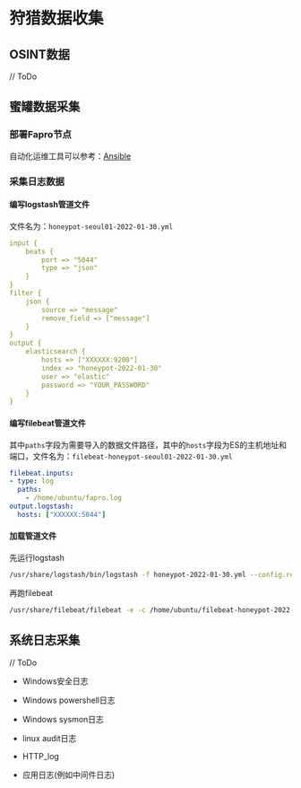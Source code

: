# 狩猎数据收集



## OSINT数据

// ToDo



## 蜜罐数据采集

### 部署Fapro节点

自动化运维工具可以参考：[Ansible](https://www.cnblogs.com/jijiguowang/p/10406063.html)



### 采集日志数据

#### 编写logstash管道文件

文件名为：`honeypot-seoul01-2022-01-30.yml`

```yml
input {
    beats {
        port => "5044"
        type => "json"
    }
}
filter {
    json {
        source => "message"
        remove_field => ["message"]
    }
}
output {
    elasticsearch {
        hosts => ["XXXXXX:9200"]
        index => "honeypot-2022-01-30"
        user => "elastic"
        password => "YOUR_PASSWORD"
    }
}
```



#### 编写filebeat管道文件

其中`paths`字段为需要导入的数据文件路径，其中的`hosts`字段为ES的主机地址和端口，文件名为：`filebeat-honeypot-seoul01-2022-01-30.yml`

```yml
filebeat.inputs:
- type: log
  paths:
    - /home/ubuntu/fapro.log
output.logstash:
  hosts: ["XXXXXX:5044"]
```

#### 加载管道文件

先运行logstash

```bash
/usr/share/logstash/bin/logstash -f honeypot-2022-01-30.yml --config.reload.automatic
```

再跑filebeat

```bash
/usr/share/filebeat/filebeat -e -c /home/ubuntu/filebeat-honeypot-2022-01-30.yml -d "publish"
```



## 系统日志采集

// ToDo

-   Windows安全日志

-   Windows powershell日志
-   Windows sysmon日志
-   linux audit日志
-   HTTP_log
-   应用日志(例如中间件日志)
